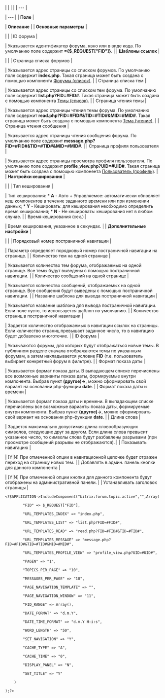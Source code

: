 |  |  |  |
| --- |

| --- |
| **Поле** |

| **Описание** |
| **Основные параметры** |

| |
| ID форума |

| Указывается идентификатор форума, явно или в виде кода. По умолчанию поле содержит **={$\_REQUEST["FID"]}**. |
| **Шаблоны ссылок** |

| |
| Страница списка форумов |

| Указывается адрес страницы со списком форумов. По умолчанию поле содержит **index.php**. Такая страница может быть создана с помощью компонента [Форумы (список)](/user_help/components/obschenie/forum/forum_index.php). |
| Страница списка тем |

| Указывается адрес страницы со списком тем форума. По умолчанию поле содержит **list.php?FID=#FID#**. Такая страница может быть создана с помощью компонента [Темы (список)](/user_help/components/obschenie/forum/forum_topic_list.php). |
| Страница чтения темы |

| Указывается адрес страницы чтения темы форума. По умолчанию поле содержит **read.php?FID=#FID#&TID=#TID#&MID=#MID#**. Такая страница может быть создана с помощью компонента [Тема (чтение)](/user_help/components/obschenie/forum/forum_topic_read.php). |
| Страница чтения сообщения |

| Указывается адрес страницы чтения сообщения форума. По умолчанию поле содержит **message.php?FID=#FID#&TID=#TID#&MID=#MID#**. |
| Страница профиля пользователя |

| Указывается адрес страницы просмотра профиля пользователя. По умолчанию поле содержит **profile\_view.php?UID=#UID#**. Такая страница может быть создана с помощью компонента [Пользователь (профиль)](/user_help/components/obschenie/forum/forum_user_profile_view.php). |
| **Настройки кеширования** |

| |
| Тип кеширования |

| Тип кеширования:  * **A** - Авто + Управляемое: автоматически обновляет кеш компонентов в течение заданного времени или при изменении данных; * **Y** - Кешировать: для кеширования необходимо определить время кеширования; * **N** - Не кешировать: кеширования нет в любом случае. |
| Время кеширования (сек.) |

| Время кеширования, указанное в секундах. |
| **Дополнительные настройки** |

| |
| Порядковый номер постраничной навигации |

| Параметр определяет порядковый номер постраничной навигации на странице. |
| Количество тем на одной странице |

| Указывается количество тем форума, отображаемых на одной странице. Все темы будут выведены с помощью постраничной навигации. |
| Количество сообщений на одной странице |

| Указывается количество сообщений, отображаемых на одной странице. Все сообщения будут выведены с помощью постраничной навигации. |
| Название шаблона для вывода постраничной навигации |

| Указывается название шаблона для вывода постраничной навигации. Если поле пусто, то используется шаблон по умолчанию. |
| Количество страниц в постраничной навигации |

| Задается количество отображаемых в навигации ссылок на страницы. Если количество страниц превышает заданное число, то в навигацию будет добавлено многоточие. |
| ID форума |

| Указываются форумы, для которых будут отображаться новые темы.    В публичном разделе сначала отображаются темы по указанным форумам, а затем накладывается условие **FID** (т.е. пользователь выбирает конкретный форум в фильтре). |
| Формат показа даты |

| Указывается формат показа даты. В выпадающем списке перечислены все возможные варианты показа даты, формируемые внутри компонента. Выбрав пункт **(другое)->**, можно сформировать свой вариант на основании php-функции **date**. |
| Формат показа даты и времени |

| Указывается формат показа даты и времени. В выпадающем списке перечислены все возможные варианты показа даты, формируемые внутри компонента. Выбрав пункт **(другое)->**, можно сформировать свой вариант на основании php-функции **date**. |
| Длина слова |

| Задается максимально допустимая длина словообразующих символов, следующих друг за другом. Если длина слова превысит указанное число, то символы слова будут разбавлены разрывами (при просмотре сообщений разрывы не отображаются). |
| Показывать навигацию |

| [Y|N] При отмеченной опции в навигационной цепочке будет отражен переход на страницу новых тем. |
| Добавлять в админ. панель кнопки для данного компонента |

| [Y|N] При отмеченной опции кнопки для данного компонента будут отображены на административной панели. |
| Устанавливать заголовок страницы |

```
<?$APPLICATION->IncludeComponent("bitrix:forum.topic.active","",Array(

		"FID" => $_REQUEST["FID"],

		"URL_TEMPLATES_INDEX" => "index.php",

		"URL_TEMPLATES_LIST" => "list.php?FID=#FID#",

		"URL_TEMPLATES_READ" => "read.php?FID=#FID#&TID=#TID#",

		"URL_TEMPLATES_MESSAGE" => "message.php?FID=#FID#&TID=#TID#&MID=#MID#",

		"URL_TEMPLATES_PROFILE_VIEW" => "profile_view.php?UID=#UID#",

		"PAGEN" => "1",

		"TOPICS_PER_PAGE" => "10",

		"MESSAGES_PER_PAGE" => "10",

		"PAGE_NAVIGATION_TEMPLATE" => "",

		"PAGE_NAVIGATION_WINDOW" => "11",

		"FID_RANGE" => Array(),

		"DATE_FORMAT" => "d.m.Y",

		"DATE_TIME_FORMAT" => "d.m.Y H:i:s",

		"WORD_LENGTH" => "50",

		"SET_NAVIGATION" => "Y",

		"CACHE_TYPE" => "A",

		"CACHE_TIME" => "0",

		"DISPLAY_PANEL" => "N",

		"SET_TITLE" => "Y"

	)

);?>


```